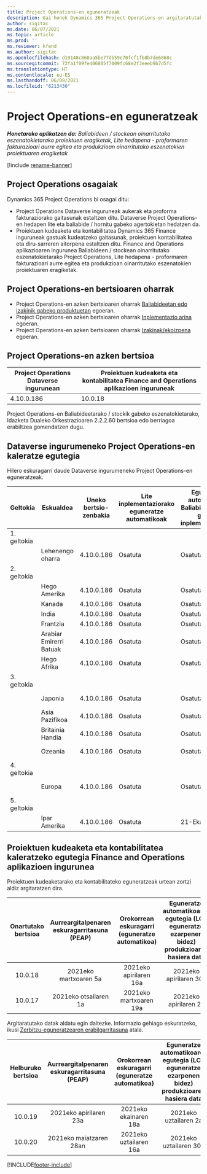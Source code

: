 ```yaml
---
title: Project Operations-en eguneratzeak
description: Gai honek Dynamics 365 Project Operations-en argitaratutako bertsioei buruzko informazioa eskaintzen du.
author: sigitac
ms.date: 06/07/2021
ms.topic: article
ms.prod: ''
ms.reviewer: kfend
ms.author: sigitac
ms.openlocfilehash: d19148c868aa5be77db59e70fcf1fb8b7de6868c
ms.sourcegitcommit: 72fa1f09fe406805f7009fc68e2f3eeeb9b7d5fc
ms.translationtype: HT
ms.contentlocale: eu-ES
ms.lasthandoff: 06/09/2021
ms.locfileid: "6213430"
---
```

# <a name="project-operations-updates"></a>Project Operations-en eguneratzeak

_**Honetarako aplikatzen da:** Baliabideen / stockean oinarritutako eszenatokietarako proiektuen eragiketak, Lite hedapena - proformaren fakturazioari aurre egitea eta produkzioan oinarritutako eszenatokien proiektuaren eragiketak_

[!include [rename-banner](~/includes/cc-data-platform-banner.md)]

## <a name="project-operations-components"></a>Project Operations osagaiak

Dynamics 365 Project Operations bi osagai ditu:

- Project Operations Dataverse inguruneak aukerak eta proforma fakturaziorako gaitasunak estaltzen ditu. Dataverse Project Operations-en hedapen lite eta baliabide / hornitu gabeko agertokietan hedatzen da.
- Proiektuen kudeaketa eta kontabilitatea Dynamics 365 Finance inguruneak gastuak kudeatzeko gaitasunak, proiektuen kontabilitatea eta diru-sarreren aitorpena estaltzen ditu. Finance and Operations aplikazioaren ingurunea Baliabideen / stockean oinarritutako eszenatokietarako Project Operations, Lite hedapena - proformaren fakturazioari aurre egitea eta produkzioan oinarritutako eszenatokien proiektuaren eragiketak.

## <a name="project-operations-release-notes"></a>Project Operations-en bertsioaren oharrak
- Project Operations-en azken bertsioaren oharrak [Baliabideetan edo izakinik gabeko produktuetan](whats-new-may-2021-resource-based.md) egoeran.
- Project Operations-en azken bertsioaren oharrak [Inplementazio arina](../pro/whats-new/whats-new-may-2021-lite.md) egoeran.
- Project Operations-en azken bertsioaren oharrak [Izakinak/ekoizpena](../prod-pma/whats-new/whats-new-apr-2021-stocked.md) egoeran.

## <a name="project-operations-latest-version"></a>Project Operations-en azken bertsioa

| Project Operations Dataverse ingurunean | Proiektuen kudeaketa eta kontabilitatea Finance and Operations aplikazioen inguruneak | 
| --- | --- |
| 4.10.0.186 | 10.0.18 |

Project Operations-en Baliabideetarako / stockik gabeko eszenatokietarako, Idazketa Dualeko Orkestrazioaren 2.2.2.60 bertsioa edo berriagoa erabiltzea gomendatzen dugu.

## <a name="release-schedule-for-project-operations-on-dataverse-environment"></a>Dataverse ingurumeneko Project Operations-en kaleratze egutegia

Hilero eskuragarri daude Dataverse ingurumeneko Project Operations-en eguneratzeak. 

| Geltokia | Eskualdea | Uneko bertsio-zenbakia | Lite inplementaziorako eguneratze automatikoak | Eguneratze automatikoak Baliabidea/hornitu gabeko inplementaziorako | Hurrengo bertsio-zenbakia | Hurrengo bertsioa orokorrean eskuragarri |
|-----------|-----------------------|-----------------|--------------|---------------------|---------------------|---------------------|
| 1. geltokia |   &nbsp;              |    &nbsp;       | &nbsp;       |      &nbsp;         |      &nbsp;         |      &nbsp;         |
|   &nbsp;  | Lehenengo oharra         |  4.10.0.186     | Osatuta     | Osatuta            | TBD                 | 21-Mai-28           |
| 2. geltokia |   &nbsp;              |    &nbsp;       | &nbsp;       |      &nbsp;         |      &nbsp;         |      &nbsp;         |
|   &nbsp;  | Hego Amerika         |  4.10.0.186     | Osatuta     | Osatuta            | TBD                 | 21-Mai-28           |
|    &nbsp; | Kanada                |  4.10.0.186     | Osatuta     | Osatuta            | TBD                 | 21-Mai-28           |
|   &nbsp;  | India                 |  4.10.0.186     | Osatuta     | Osatuta            | TBD                 | 21-Mai-28           |
|   &nbsp;  | Frantzia                |  4.10.0.186     | Osatuta     | Osatuta            | TBD                 | 21-Mai-28           |
|   &nbsp;  | Arabiar Emirerri Batuak  |  4.10.0.186     | Osatuta     | Osatuta            | TBD                 | 21-Mai-28           |
|   &nbsp;  | Hego Afrika          |  4.10.0.186     | Osatuta     | Osatuta            | TBD                 | 21-Mai-28           |
| 3. geltokia |      &nbsp;           |     &nbsp;      |     &nbsp;   |      &nbsp;         |      &nbsp;         |      &nbsp;         |
|   &nbsp;  | Japonia                 |  4.10.0.186     | Osatuta     | Osatuta            | TBD                 | 21-Ekaina-04          |
|   &nbsp;  | Asia Pazifikoa          |  4.10.0.186     | Osatuta     | Osatuta            | TBD                 | 21-Ekaina-04          |
|   &nbsp;  | Britainia Handia         |  4.10.0.186     | Osatuta     | Osatuta            | TBD                 | 21-Ekaina-04          |
|   &nbsp;  | Ozeania               |  4.10.0.186     | Osatuta     | Osatuta            | TBD                 | 21-Ekaina-04          |
| 4. geltokia |     &nbsp;            |     &nbsp;      |     &nbsp;   |      &nbsp;         |      &nbsp;         |      &nbsp;         |
|   &nbsp;  | Europa                |  4.10.0.186     | Osatuta     | Osatuta            | TBD                 | 21-Ekaina-11          |
| 5. geltokia |     &nbsp;            |     &nbsp;      |     &nbsp;   |      &nbsp;         |      &nbsp;         |      &nbsp;         |
|   &nbsp;  | Ipar Amerika         |  4.10.0.186     | Osatuta     | 21-Ekaina-11          | TBD                 | 21-Ekaina-18          |

## <a name="release-schedule-for-project-management-and-accounting-in-the-finance-and-operations-apps-environment"></a>Proiektuen kudeaketa eta kontabilitatea kaleratzeko egutegia Finance and Operations aplikazioen ingurunea

Proiektuen kudeaketarako eta kontabilitateko eguneratzeak urtean zortzi aldiz argitaratzen dira.

|          Onartutako bertsioa          | Aurreargitalpenaren eskuragarritasuna (PEAP) | Orokorrean eskuragarri (eguneratze automatikoa) | Eguneratze automatikoaren egutegia (LCS eguneratze ezarpenen bidez) produkzioaren hasiera data |   Zerbitzuaren amaiera   |
|:-------------------------:|:---------------------------:|:---------------------------------:|:--------------------------------------------------------------------:|:------------------:|
|          10.0.18          |        2021eko martxoaren 5a        |           2021eko apirilaren 16a          |                            2021eko apirilaren 30a                            |    2021eko uztailaren 16a   |
|          10.0.17          |       2021eko otsailaren 1a      |           2021eko martxoaren 19a          |                             2021eko apirilaren 2a                            |    2021eko ekainak 11   |

Argitaratutako datak aldatu egin daitezke. Informazio gehiago eskuratzeko, ikusi [Zerbitzu-eguneratzearen erabilgarritasuna](/dynamics365/fin-ops-core/fin-ops/get-started/public-preview-releases?toc=%2fdynamics365%2ffinance%2ftoc.json) atala.

|          Helburuko bertsioa          | Aurreargitalpenaren eskuragarritasuna (PEAP) | Orokorrean eskuragarri (eguneratze automatikoa) | Eguneratze automatikoaren egutegia (LCS eguneratze ezarpenen bidez) produkzioaren hasiera data |   Zerbitzuaren amaiera   |
|:-------------------------:|:---------------------------:|:---------------------------------:|:--------------------------------------------------------------------:|:------------------:|
|          10.0.19          |        2021eko apirilaren 23a       |            2021eko ekainaren 18a           |                             2021eko uztailaren 2a                             | 2021eko irailaren 17a |
|          10.0.20          |         2021eko maiatzaren 28an        |           2021eko uztailaren 16a           |                             2021eko uztailaren 30a                             |  2021eko urriaren 22a  |



[!INCLUDE[footer-include](../includes/footer-banner.md)]
